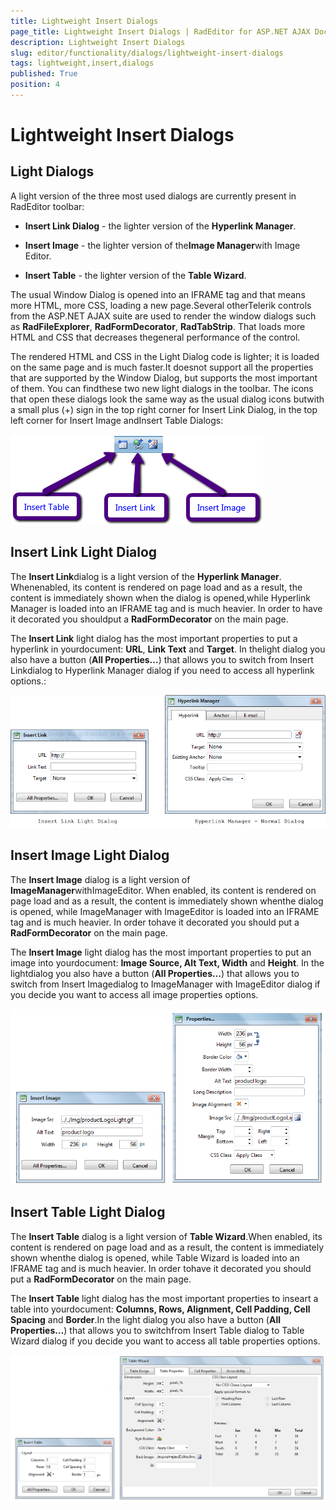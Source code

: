 ```yaml
---
title: Lightweight Insert Dialogs
page_title: Lightweight Insert Dialogs | RadEditor for ASP.NET AJAX Documentation
description: Lightweight Insert Dialogs
slug: editor/functionality/dialogs/lightweight-insert-dialogs
tags: lightweight,insert,dialogs
published: True
position: 4
---
```


# Lightweight Insert Dialogs



## Light Dialogs

A light version of the three most used dialogs are currently present in RadEditor toolbar:

* **Insert Link Dialog** - the lighter version of the **Hyperlink Manager**.

* **Insert Image** - the lighter version of the**Image Manager**with Image Editor.

* **Insert Table** - the lighter version of the **Table Wizard**.

The usual Window Dialog is opened into an IFRAME tag and that means more HTML, more CSS, loading a new page.Several otherTelerik controls from the ASP.NET AJAX suite are used to render the window dialogs such as **RadFileExplorer**, **RadFormDecorator**, **RadTabStrip**. That loads more HTML and CSS that decreases thegeneral performance of the control.

The rendered HTML and CSS in the Light Dialog code is lighter; it is loaded on the same page and is much faster.It doesnot support all the properties that are supported by the Window Dialog, but supports the most important of them. You can findthese two new light dialogs in the toolbar. The icons that open these dialogs look the same way as the usual dialog icons butwith a small plus (+) sign in the top right corner for Insert Link Dialog, in the top left corner for Insert Image andInsert Table Dialogs:

![editor-new icons 1](images/editor-new_icons1.png)

## Insert Link Light Dialog

The **Insert Link**dialog is a light version of the **Hyperlink Manager**. Whenenabled, its content is rendered on page load and as a result, the content is immediately shown when the dialog is opened,while Hyperlink Manager is loaded into an IFRAME tag and is much heavier. In order to have it decorated you shouldput a **RadFormDecorator** on the main page.

The **Insert Link** light dialog has the most important properties to put a hyperlink in yourdocument: **URL**, **Link Text** and **Target**. In thelight dialog you also have a button (**All Properties…**) that allows you to switch from Insert Linkdialog to Hyperlink Manager dialog if you need to access all hyperlink options.:

![InsertLink and HyperLinkManager](images/editor-link_both_dialogs.png)



## Insert Image Light Dialog

The **Insert Image** dialog is a light version of **ImageManager**withImageEditor. When enabled, its content is rendered on page load and as a result, the content is immediately shown whenthe dialog is opened, while ImageManager with ImageEditor is loaded into an IFRAME tag and is much heavier. In order tohave it decorated you should put a **RadFormDecorator** on the main page.

The **Insert Image** light dialog has the most important properties to put an image into yourdocument: **Image Source, Alt Text, Width** and **Height**. In the lightdialog you also have a button (**All Properties…**) that allows you to switch from Insert Imagedialog to ImageManager with ImageEditor dialog if you decide you want to access all image properties options.

![Image Properties dialogs](images/editor-image_properties_both_light_dialogs.png)



## Insert Table Light Dialog

The **Insert Table** dialog is a light version of **Table Wizard**.When enabled, its content is rendered on page load and as a result, the content is immediately shown whenthe dialog is opened, while Table Wizard is loaded into an IFRAME tag and is much heavier. In order tohave it decorated you should put a **RadFormDecorator** on the main page.

The **Insert Table** light dialog has the most important properties to inseart a table into yourdocument: **Columns, Rows, Alignment, Cell Padding, Cell Spacing** and **Border**.In the light dialog you also have a button (**All Properties…**) that allows you to switchfrom Insert Table dialog to Table Wizard dialog if you decide you want to access all table properties options.

![editor-table both dialogs](images/editor-table_both_dialogs.png)


